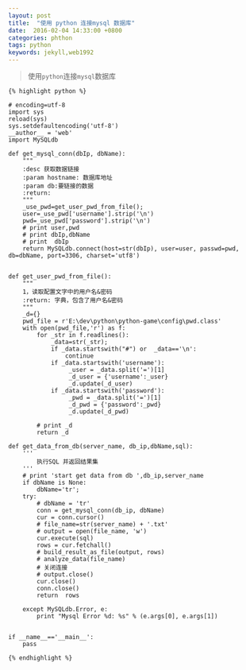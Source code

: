 ```yaml
---
layout: post
title:  "使用 python 连接mysql 数据库"
date:  2016-02-04 14:33:00 +0800
categories: phthon
tags: python
keywords: jekyll,web1992
---
```


>使用`python`连接`mysql`数据库

<!--more-->
	{% highlight python %}
	
	# encoding=utf-8
	import sys
	reload(sys)
	sys.setdefaultencoding('utf-8')
	__author__ = 'web'
	import MySQLdb
	
	def get_mysql_conn(dbIp, dbName):
	    """
	    :desc 获取数据链接
	    :param hostname: 数据库地址
	    :param db:要链接的数据
	    :return:
	    """
	    _use_pwd=get_user_pwd_from_file();
	    user=_use_pwd['username'].strip('\n')
	    pwd=_use_pwd['password'].strip('\n')
	    # print user,pwd
	    # print dbIp,dbName
	    # print  dbIp
	    return MySQLdb.connect(host=str(dbIp), user=user, passwd=pwd, db=dbName, port=3306, charset='utf8')
	
	
	def get_user_pwd_from_file():
	    """
	    1，读取配置文字中的用户名&密码
	    :return: 字典，包含了用户名&密码
	    """
	    _d={}
	    pwd_file = r'E:\dev\python\python-game\config\pwd.class'
	    with open(pwd_file,'r') as f:
	        for _str in f.readlines():
	            _data=str(_str);
	            if _data.startswith("#") or  _data=='\n':
	                continue
	            if _data.startswith('username'):
	                 _user = _data.split('=')[1]
	                 _d_user = {'username':_user}
	                 _d.update(_d_user)
	            if _data.startswith('password'):
	                 _pwd = _data.split('=')[1]
	                 _d_pwd = {'password':_pwd}
	                 _d.update(_d_pwd)
	
	        # print _d
	        return _d
	
	def get_data_from_db(server_name, db_ip,dbName,sql):
	    '''
	        执行SQL 并返回结果集
	    '''
	    # print 'start get data from db ',db_ip,server_name
	    if dbName is None:
	        dbName='tr';
	    try:
	        # dbName = 'tr'
	        conn = get_mysql_conn(db_ip, dbName)
	        cur = conn.cursor()
	        # file_name=str(server_name) + '.txt'
	        # output = open(file_name, 'w')
	        cur.execute(sql)
	        rows = cur.fetchall()
	        # build_result_as_file(output, rows)
	        # analyze_data(file_name)
	        # 关闭连接
	        # output.close()
	        cur.close()
	        conn.close()
	        return  rows
	
	    except MySQLdb.Error, e:
	        print "Mysql Error %d: %s" % (e.args[0], e.args[1])
	
	
	if __name__=='__main__':
	    pass
	
	{% endhighlight %}
